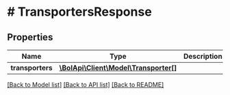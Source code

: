 # # TransportersResponse

## Properties

Name | Type | Description | Notes
------------ | ------------- | ------------- | -------------
**transporters** | [**\BolApi\Client\Model\Transporter[]**](Transporter.md) |  | [readonly]

[[Back to Model list]](../../README.md#models) [[Back to API list]](../../README.md#endpoints) [[Back to README]](../../README.md)
